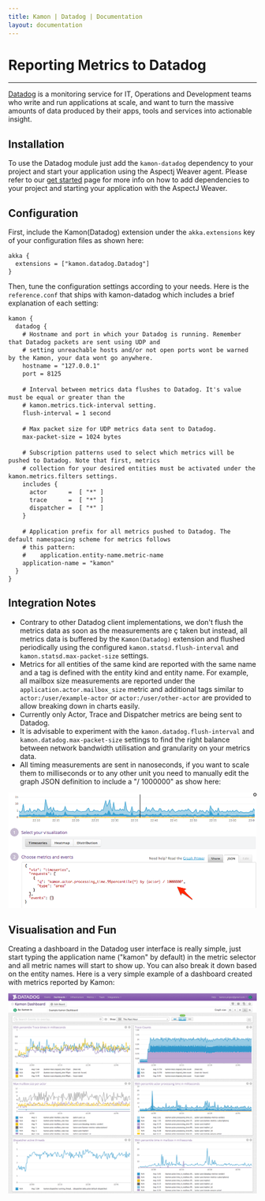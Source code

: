 ```yaml
---
title: Kamon | Datadog | Documentation
layout: documentation
---
```


Reporting Metrics to Datadog
===========================
<hr>

[Datadog] is a monitoring service for IT, Operations and Development teams who write and run applications at scale, and
want to turn the massive amounts of data produced by their apps, tools and services into actionable insight.

Installation
------------

To use the Datadog module just add the `kamon-datadog` dependency to your project and start your application using the
Aspectj Weaver agent. Please refer to our [get started] page for more info on how to add dependencies to your project
and starting your application with the AspectJ Weaver.


Configuration
-------------

First, include the Kamon(Datadog) extension under the `akka.extensions` key of your configuration files as shown here:

```
akka {
  extensions = ["kamon.datadog.Datadog"]
}
```

Then, tune the configuration settings according to your needs. Here is the `reference.conf` that ships with kamon-datadog
which includes a brief explanation of each setting:

```
kamon {
  datadog {
    # Hostname and port in which your Datadog is running. Remember that Datadog packets are sent using UDP and
    # setting unreachable hosts and/or not open ports wont be warned by the Kamon, your data wont go anywhere.
    hostname = "127.0.0.1"
    port = 8125

    # Interval between metrics data flushes to Datadog. It's value must be equal or greater than the
    # kamon.metrics.tick-interval setting.
    flush-interval = 1 second

    # Max packet size for UDP metrics data sent to Datadog.
    max-packet-size = 1024 bytes

    # Subscription patterns used to select which metrics will be pushed to Datadog. Note that first, metrics
    # collection for your desired entities must be activated under the kamon.metrics.filters settings.
    includes {
      actor      =  [ "*" ]
      trace      =  [ "*" ]
      dispatcher =  [ "*" ]
    }

    # Application prefix for all metrics pushed to Datadog. The default namespacing scheme for metrics follows
    # this pattern:
    #    application.entity-name.metric-name
    application-name = "kamon"
  }
}

```


Integration Notes
-----------------

* Contrary to other Datadog client implementations, we don't flush the metrics data as soon as the measurements are ç
  taken but instead, all metrics data is buffered by the `Kamon(Datadog)` extension and flushed periodically using the
  configured `kamon.statsd.flush-interval` and `kamon.statsd.max-packet-size` settings.
* Metrics for all entities of the same kind are reported with the same name and a tag is defined with the entity kind
  and entity name. For example, all mailbox size measurements are reported under the `application.actor.mailbox_size`
  metric and additional tags similar to `actor:/user/example-actor` or `actor:/user/other-actor` are provided to allow
  breaking down in charts easily.
* Currently only Actor, Trace and Dispatcher metrics are being sent to Datadog.
* It is advisable to experiment with the `kamon.datadog.flush-interval` and `kamon.datadog.max-packet-size` settings to
  find the right balance between network bandwidth utilisation and granularity on your metrics data.
* All timing measurements are sent in nanoseconds, if you want to scale them to milliseconds or to any other unit you
  need to manually edit the graph JSON definition to include a "/ 1000000" as show here:

<img class="img-responsive" src="/assets/img/datadog-scaling-metrics.png">

Visualisation and Fun
---------------------

Creating a dashboard in the Datadog user interface is really simple, just start typing the application name ("kamon" by
default) in the metric selector and all metric names will start to show up. You can also break it down based on the entity
names. Here is a very simple example of a dashboard created with metrics reported by Kamon:

<img class="img-responsive" src="/assets/img/datadog-dashboard.png">

[Datadog]: http://www.datadoghq.com/
[get started]: /introduction/get-started/
